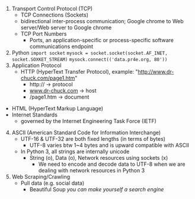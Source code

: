 1. Transport Control Protocol (TCP)
   -   TCP Connections (Sockets)
     - bidirectional inter-process communication; Google chrome to Web server/Web server to Google chrome
   - TCP Port Numbers
     - Ports, an application-specific or process-specific software communications endpoint
2. Python
`import socket`
`mysock = socket.socket(socket.AF_INET, socket.SOXKET_STREAM)`
`mysock.connect(('data.pr4e.org, 80'))`
3. Application Protocol
   - HTTP (HyperText Transfer Protocol), example: "http://www.dr-chuck.com/page1.htm"
     - http:// -> protocol
     - www.dr-chuck.com -> host
     - /page1.htm -> document
  - HTML (HyperText Markup Language)
  - Internet Standards
    - governed by the Internet Engineering Task Force (IETF)
4. ASCII (American Standard Code for Information Interchange)
   - UTF-16 & UTF-32 are both fixed lengths (in terms of bytes)
     - UTF-8 varies btw 1~4 bytes and is upward compatible with ASCII
   - In Python 3, all strings are internally unicode
     - String (o), Data (o), Network resources using sockets (x)
       - We need to encode and decode data to UTF-8 when we are dealing with network resources in Python 3
5. Web Scraping/Crawling
   - Pull data (e.g. social data)
     - Beautiful Soup
   *you can make yourself a search engine*
